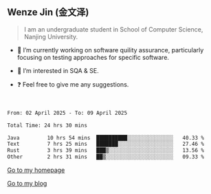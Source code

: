 ## Wenze Jin (金文泽)

> I am an undergraduate student in School of Computer Science, Nanjing University.

- 🔭 I’m currently working on software quility assurance, particularly focusing on testing approaches for specific software.
  
- 🌱 I’m interested in SQA & SE.
  
- ❓ Feel free to give me any suggestions.  

<br>  

<!--START_SECTION:waka-->

```txt
From: 02 April 2025 - To: 09 April 2025

Total Time: 24 hrs 30 mins

Java         10 hrs 54 mins  ██████████░░░░░░░░░░░░░░░   40.33 %
Text         7 hrs 25 mins   ███████░░░░░░░░░░░░░░░░░░   27.46 %
Rust         3 hrs 39 mins   ███▒░░░░░░░░░░░░░░░░░░░░░   13.56 %
Other        2 hrs 31 mins   ██▒░░░░░░░░░░░░░░░░░░░░░░   09.33 %
```

<!--END_SECTION:waka-->

[Go to my homepage](https://wenzejin.github.io)

[Go to my blog](https://wenzejin.notion.site/Wenze-Jin-s-Blog-1635e9fa7b6d80b3adcedfacc74aa717?pvs=4)
